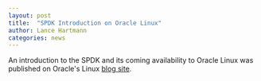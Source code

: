 ```yaml
---
layout: post
title:  "SPDK Introduction on Oracle Linux"
author: Lance Hartmann
categories: news
---
```


An introduction to the SPDK and its coming availability to Oracle Linux
was published on Oracle's Linux [blog site](https://blogs.oracle.com/linux/introducing-spdk-for-oracle-linux).
